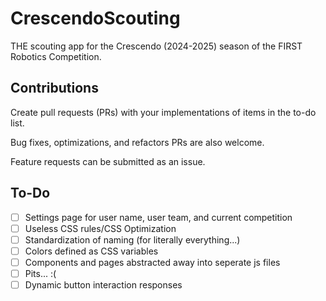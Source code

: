 # CrescendoScouting
THE scouting app for the Crescendo (2024-2025) season of the FIRST Robotics Competition.

## Contributions
Create pull requests (PRs) with your implementations of items in the to-do list.

Bug fixes, optimizations, and refactors PRs are also welcome.

Feature requests can be submitted as an issue.

## To-Do
- [ ] Settings page for user name, user team, and current competition
- [ ] Useless CSS rules/CSS Optimization
- [ ] Standardization of naming (for literally everything...)
- [ ] Colors defined as CSS variables
- [ ] Components and pages abstracted away into seperate js files
- [ ] Pits... :(
- [ ] Dynamic button interaction responses
